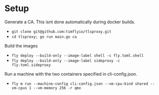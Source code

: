 
# Setup

Generate a CA. This isnt done automatically during docker builds.

* `git clone git@github.com:timflyio/tlsproxy.git`
* `cd tlsproxy; go run main.go ca`

Build the images

* `fly deploy --build-only --image-label shell -c fly.toml.shell`
* `fly deploy --build-only --image-label sideproxy -c fly.toml.sideproxy`

Run a machine with the two containers specified in cli-config.json.

* `fly m run --machine-config cli-config.json --vm-cpu-kind shared --vm-cpus 1 --vm-memory 256 -r qmx`
